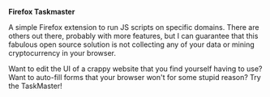 **Firefox Taskmaster**

A simple Firefox extension to run JS scripts on specific domains. There are others out there, probably with more features, but I can guarantee that this fabulous open source solution is not collecting any of your data or mining cryptocurrency in your browser.

Want to edit the UI of a crappy website that you find yourself having to use? Want to auto-fill forms that your browser won't for some stupid reason? Try the TaskMaster!
